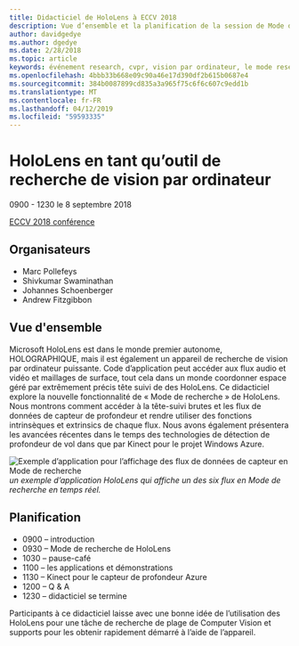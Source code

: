 ```yaml
---
title: Didacticiel de HoloLens à ECCV 2018
description: Vue d’ensemble et la planification de la session de Mode de recherche de HoloLens, doit être livré à la conférence ECCV à partir du 8 septembre 2018.
author: davidgedye
ms.author: dgedye
ms.date: 2/28/2018
ms.topic: article
keywords: événement research, cvpr, vision par ordinateur, le mode research, HoloLens
ms.openlocfilehash: 4bbb33b668e09c90a46e17d390df2b615b0687e4
ms.sourcegitcommit: 384b0087899cd835a3a965f75c6f6c607c9edd1b
ms.translationtype: MT
ms.contentlocale: fr-FR
ms.lasthandoff: 04/12/2019
ms.locfileid: "59593335"
---
```

# <a name="hololens-as-a-tool-for-computer-vision-research"></a>HoloLens en tant qu’outil de recherche de vision par ordinateur
0900 - 1230 le 8 septembre 2018

[ECCV 2018 conférence](https://eccv2018.org)

## <a name="organizers"></a>Organisateurs
* Marc Pollefeys
* Shivkumar Swaminathan
* Johannes Schoenberger
* Andrew Fitzgibbon

## <a name="overview"></a>Vue d'ensemble
Microsoft HoloLens est dans le monde premier autonome, HOLOGRAPHIQUE, mais il est également un appareil de recherche de vision par ordinateur puissante.
Code d’application peut accéder aux flux audio et vidéo et maillages de surface, tout cela dans un monde coordonner espace géré par extrêmement précis tête suivi de des HoloLens. Ce didacticiel explore la nouvelle fonctionnalité de « Mode de recherche » de HoloLens.
Nous montrons comment accéder à la tête-suivi brutes et les flux de données de capteur de profondeur et rendre utiliser des fonctions intrinsèques et extrinsics de chaque flux.  Nous avons également présentera les avancées récentes dans le temps des technologies de détection de profondeur de vol dans que par Kinect pour le projet Windows Azure.

![Exemple d’application pour l’affichage des flux de données de capteur en Mode de recherche](images/sensor-stream-viewer.jpg)
*un exemple d’application HoloLens qui affiche un des six flux en Mode de recherche en temps réel.*

## <a name="schedule"></a>Planification
* 0900 – introduction
* 0930 – Mode de recherche de HoloLens
* 1030 – pause-café
* 1100 – les applications et démonstrations
* 1130 – Kinect pour le capteur de profondeur Azure
* 1200 – Q & A
* 1230 – didacticiel se termine

Participants à ce didacticiel laisse avec une bonne idée de l’utilisation des HoloLens pour une tâche de recherche de plage de Computer Vision et supports pour les obtenir rapidement démarré à l’aide de l’appareil.
